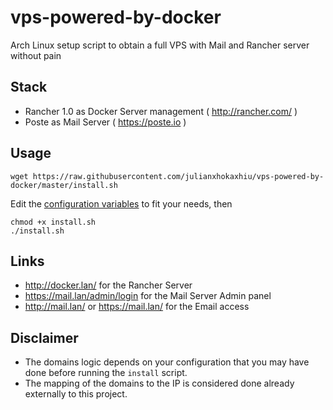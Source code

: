 # vps-powered-by-docker
Arch Linux setup script to obtain a full VPS with Mail and Rancher server without pain

## Stack
- Rancher 1.0 as Docker Server management ( http://rancher.com/ )
- Poste as Mail Server ( https://poste.io )

## Usage
```
wget https://raw.githubusercontent.com/julianxhokaxhiu/vps-powered-by-docker/master/install.sh
```

Edit the [configuration variables](https://github.com/julianxhokaxhiu/vps-powered-by-docker/blob/master/install.sh#L3) to fit your needs, then

```
chmod +x install.sh
./install.sh
```

## Links
- http://docker.lan/ for the Rancher Server
- https://mail.lan/admin/login for the Mail Server Admin panel
- http://mail.lan/ or https://mail.lan/ for the Email access

## Disclaimer
- The domains logic depends on your configuration that you may have done before running the `install` script.
- The mapping of the domains to the IP is considered done already externally to this project.
